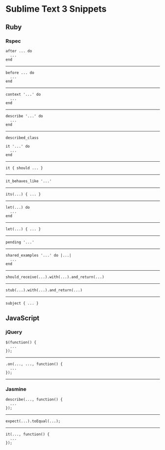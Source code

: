 # Sublime Text 3 Snippets

## Ruby

### Rspec

    after ... do
      ...
    end

---

    before ... do
      ...
    end

---

    context '...' do
      ...
    end

---

    describe '...' do
      ...
    end

---

    described_class

    it '...' do
      ...
    end

---

    it { should ... }

---

    it_behaves_like '...'

---

    its(...) { ... }

---

    let(...) do
      ...
    end

---

    let(...) { ... }

---

    pending '...'

---

    shared_examples '...' do |...|
      ...
    end

---

    should_receive(...).with(...).and_return(...)

---

    stub(...).with(...).and_return(...)

---

    subject { ... }

## JavaScript

### jQuery

    $(function() {
      ...
    });

---

    .on(..., ..., function() {
      ...
    });

---

### Jasmine

    describe(..., function() {
      ...
    });

---

    expect(...).toEqual(...);

---

    it(..., function() {
      ...
    });



